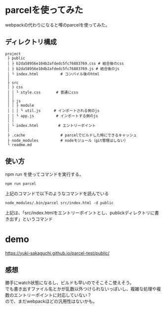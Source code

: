 # parcelを使ってみた
webpackの代わりになると噂のparcelを使ってみた。

## ディレクトリ構成
~~~
project
 ├ public
 │ ├ b2da58956e104b2afdedc5fc76883769.css # 結合後のcss
 │ ├ b2da58956e104b2afdedc5fc76883769.js # 結合後のjs
 │ └ index.html          # コンパイル後のhtml
 │
 ├ src
 │ ├ css                 
 │ │ └ style.css       # 普通にcss
 │ │
 │ ├ js                 
 │ │ ├ module
 │ │ │ └ util.js      # インポートされる側のjs
 │ │ └ app.js          # インポートする側のjs
 │ │ 
 │ └ index.html         # エントリーポイント
 │
 ├ .cache                # parcelでビルドした時にできるキャッシュ
 ├ node_modules          # nodeモジュール（git管理はしない）
 └ readme.md
~~~

## 使い方
npm run を使ってコマンドを実行する。
~~~
npm run parcel
~~~
上記のコマンドで以下のようなコマンドを読んでいる
~~~
node_modules/.bin/parcel src/index.html -d public
~~~
上記は、「src/index.htmlをエントリーポイントとし、publickディレクトリに書き出す」というコマンド

# demo
https://yuki-sakaguchi.github.io/parcel-test/public/

## 感想
勝手にwatch状態になるし、ビルドも早いのでそこそこ使えそう。  
でも書き出すファイル名とかが乱数以外つけられないっぽいし、複雑な処理や複数のエントリーポイントに対応していない？  
ので、まだwebpackほどの汎用性はないかも。


